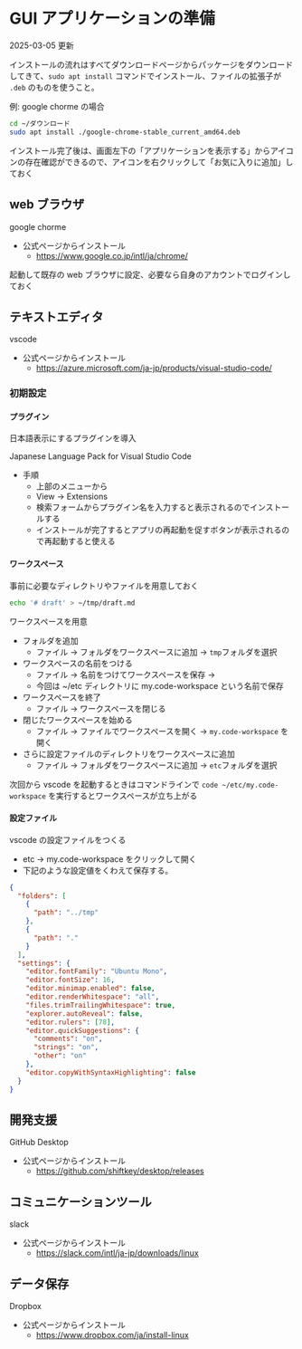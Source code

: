 # GUI アプリケーションの準備

2025-03-05 更新

インストールの流れはすべてダウンロードページからパッケージをダウンロードしてきて、`sudo apt install` コマンドでインストール、ファイルの拡張子が `.deb` のものを使うこと。

例: google chorme の場合

```bash
cd ~/ダウンロード
sudo apt install ./google-chrome-stable_current_amd64.deb
```

インストール完了後は、画面左下の「アプリケーションを表示する」からアイコンの存在確認ができるので、アイコンを右クリックして「お気に入りに追加」しておく

## web ブラウザ

google chorme

- 公式ページからインストール
  - <https://www.google.co.jp/intl/ja/chrome/>

起動して既存の web ブラウザに設定、必要なら自身のアカウントでログインしておく

## テキストエディタ

vscode

- 公式ページからインストール
  - <https://azure.microsoft.com/ja-jp/products/visual-studio-code/>

### 初期設定

#### プラグイン

日本語表示にするプラグインを導入

Japanese Language Pack for Visual Studio Code

- 手順
  - 上部のメニューから
  - View -> Extensions
  - 検索フォームからプラグイン名を入力すると表示されるのでインストールする
  - インストールが完了するとアプリの再起動を促すボタンが表示されるので再起動すると使える

#### ワークスペース

事前に必要なディレクトリやファイルを用意しておく

```bash
echo '# draft' > ~/tmp/draft.md
```

ワークスペースを用意

- フォルダを追加
  - ファイル -> フォルダをワークスペースに追加 -> `tmp`フォルダを選択
- ワークスペースの名前をつける
  - ファイル -> 名前をつけてワークスペースを保存 ->
  - 今回は ~/etc ディレクトリに my.code-workspace という名前で保存
- ワークスペースを終了
  - ファイル -> ワークスペースを閉じる
- 閉じたワークスペースを始める
  - ファイル -> ファイルでワークスペースを開く -> `my.code-workspace` を開く
- さらに設定ファイルのディレクトリをワークスペースに追加
  - ファイル -> フォルダをワークスペースに追加 -> `etc`フォルダを選択

次回から vscode を起動するときはコマンドラインで `code ~/etc/my.code-workspace` を実行するとワークスペースが立ち上がる

#### 設定ファイル

vscode の設定ファイルをつくる

- etc -> my.code-workspace をクリックして開く
- 下記のような設定値をくわえて保存する。

```json
{
  "folders": [
    {
      "path": "../tmp"
    },
    {
      "path": "."
    }
  ],
  "settings": {
    "editor.fontFamily": "Ubuntu Mono",
    "editor.fontSize": 16,
    "editor.minimap.enabled": false,
    "editor.renderWhitespace": "all",
    "files.trimTrailingWhitespace": true,
    "explorer.autoReveal": false,
    "editor.rulers": [78],
    "editor.quickSuggestions": {
      "comments": "on",
      "strings": "on",
      "other": "on"
    },
    "editor.copyWithSyntaxHighlighting": false
  }
}
```

## 開発支援

GitHub Desktop

- 公式ページからインストール
  - <https://github.com/shiftkey/desktop/releases>

## コミュニケーションツール

slack

- 公式ページからインストール
  - <https://slack.com/intl/ja-jp/downloads/linux>

## データ保存

Dropbox

- 公式ページからインストール
  - <https://www.dropbox.com/ja/install-linux>
